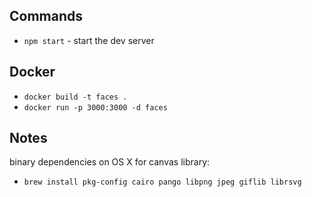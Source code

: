 ## Commands

- `npm start` - start the dev server

## Docker

- `docker build -t faces .`
- `docker run -p 3000:3000 -d faces`


## Notes
binary dependencies on OS X for canvas library:
- `brew install pkg-config cairo pango libpng jpeg giflib librsvg`